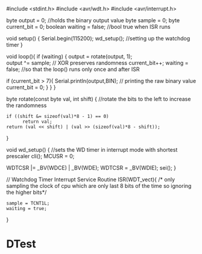 #include <stdint.h>
#include <avr/wdt.h>
#include <avr/interrupt.h>

byte output = 0;  //holds the binary output value
byte sample = 0;
byte current_bit = 0;
boolean waiting = false;  //bool true when ISR runs

void setup() {
Serial.begin(115200);
wd_setup();  //setting up the watchdog timer
}

void loop(){
if (waiting) {
  output = rotate(output, 1);      
  output ^= sample;           // XOR preserves randomness
  current_bit++;
  waiting = false;            //so that the loop() runs only once and after ISR

  if (current_bit > 7){
      Serial.println(output,BIN); // printing the raw binary value
      current_bit = 0;
    }
  }
}

byte rotate(const byte val, int shift) {    //rotate the bits to the left to increase the randomness

    if ((shift &= sizeof(val)*8 - 1) == 0)
          return val;
    return (val << shift) | (val >> (sizeof(val)*8 - shift));
}

void wd_setup() {   //sets the WD timer in interrupt mode with shortest prescaler
    cli();
    MCUSR = 0;
      
  WDTCSR |= _BV(WDCE) | _BV(WDE);
  WDTCSR = _BV(WDIE);
  sei();
}
  
// Watchdog Timer Interrupt Service Routine
ISR(WDT_vect){
  /* only sampling the clock of cpu
    which are only last 8 bits of the time
    so ignoring the higher bits*/
  
    sample = TCNT1L;
    waiting = true;
  }
# DTest
